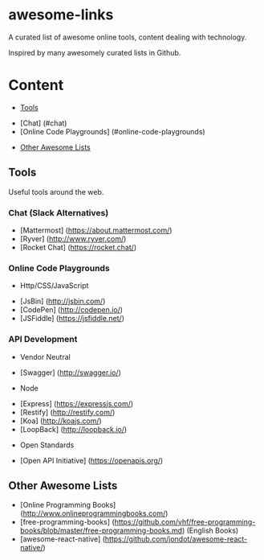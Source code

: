 # awesome-links

A curated list of awesome online tools, content dealing with technology.

Inspired by many awesomely curated lists in Github.

# Content

- [Tools](#tools)
 * [Chat] (#chat)
 * [Online Code Playgrounds] (#online-code-playgrounds)
- [Other Awesome Lists](#other-awesome-lists)

## Tools

Useful tools around the web.

### Chat (Slack Alternatives)
- [Mattermost] (https://about.mattermost.com/)
- [Ryver] (http://www.ryver.com/)
- [Rocket Chat] (https://rocket.chat/)

### Online Code Playgrounds
 - Http/CSS/JavaScript
  * [JsBin] (http://jsbin.com/)
  * [CodePen] (http://codepen.io/)
  * [JSFiddle] (https://jsfiddle.net/)
  
### API Development
- Vendor Neutral
 * [Swagger] (http://swagger.io/)
- Node
 * [Express] (https://expressjs.com/)
 * [Restify] (http://restify.com/)
 * [Koa] (http://koajs.com/)
 * [LoopBack] (http://loopback.io/)
- Open Standards
 * [Open API Initiative] (https://openapis.org/) 

## Other Awesome Lists

- [Online Programming Books] (http://www.onlineprogrammingbooks.com/)
- [free-programming-books] (https://github.com/vhf/free-programming-books/blob/master/free-programming-books.md) (English Books)
- [awesome-react-native] (https://github.com/jondot/awesome-react-native/)


